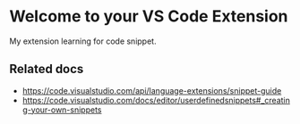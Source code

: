 # Welcome to your VS Code Extension

My extension learning for code snippet.

## Related docs

- https://code.visualstudio.com/api/language-extensions/snippet-guide
- https://code.visualstudio.com/docs/editor/userdefinedsnippets#_creating-your-own-snippets
